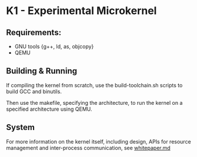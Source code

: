 # K1 - Experimental Microkernel

## Requirements:

- GNU tools {g++, ld, as, objcopy}
- QEMU

## Building & Running

If compiling the kernel from scratch, use the build-toolchain.sh scripts to build GCC and binutils.

Then use the makefile, specifying the architecture, to run the kernel on a specified architecture using QEMU.

## System

For more information on the kernel itself, including design, APIs for resource management and inter-process communication, see [whitepaper.md](whitepaper.md)
